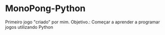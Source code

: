 # MonoPong-Python
Primeiro jogo "criado" por mim.
Objetivo.: Começar a aprender a programar jogos utilizando Python
